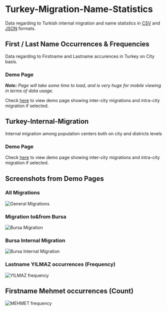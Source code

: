 
# Turkey-Migration-Name-Statistics

Data regarding to Turkish internal migration and name statistics in [CSV](https://en.wikipedia.org/wiki/csv) and [JSON](https://en.wikipedia.org/wiki/JSON) formats. 

## First / Last Name Occurrences & Frequencies

Data regarding to Firstname and Lastname accurences in Turkey on City basis.

### Demo Page

_**Note:** Page will take some time to load, and is very huge for mobile viewing in terms of data usage._

Check [here](http://ftkurt.github.io/turkey/namefrequencies/) to view demo page showing inter-city migrations and intra-city migration if selected.

## Turkey-Internal-Migration

Internal migration among population centers both on city and districts levels

### Demo Page

Check [here](http://ftkurt.github.io/turkey/migration/) to view demo page showing inter-city migrations and intra-city migration if selected.

## Screenshots from Demo Pages

### All Migrations
![General Migrations](http://i.imgur.com/8mnemyH.png)

### Migration to&from Bursa

![Bursa Migration](http://i.imgur.com/SdriAo7.png)

### Bursa Internal Migration

![Bursa Internal Migration](http://i.imgur.com/8fZWyKp.png)


### Lastname YILMAZ occurrences (Frequency)

![YILMAZ frequency](http://i.imgur.com/Gz2XUzJ.png)

## Firstname Mehmet occurrences (Count)

![MEHMET frequency](http://i.imgur.com/C2KofJf.png)
